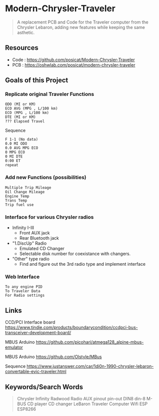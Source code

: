 # Modern-Chrysler-Traveler
>A replacement PCB and Code for the Traveler computer from the Chrysler Lebaron, adding new features while keeping the same asthetic.

## Resources
 - Code : https://github.com/posicat/Modern-Chrysler-Traveler
 - PCB : https://oshwlab.com/posicat/modern-chrysler-traveler

## Goals of this Project

### Replicate original Traveler Functions

    ODO (MI or KM)
    ECO AVG (MPG , L/100 km)
    ECO (MPG , L/100 km)
    DTE (MI or KM)
	??? Elapsed Travel
	
Sequence

    F 1-1 (No data)
    0.0 MI ODO
    0.0 AVG MPG ECO
    0 MPG ECO
    0 MI DTE
    0:00 ET
    repeat

### Add new Functions (possibilities)

    Multiple Trip Mileage
    Oil Change Mileage
    Engine Temp
    Trans Temp
    Trip fuel use
	
### Interface for various Chrysler radios

- Infinity I-III
  - Front AUX jack
  - Rear Bluetooth jack
- "1.DiscUp" Radio
  - Emulated CD Changer
  - Selectable disk number for coexistance with changers.
- "Other" type radio
  - Find and figure out the 3rd radio type and implement interface
	
### Web Interface
	To any engine PID 
	To Traveler Data
	For Radio settings
		
## Links

CCD/PCI Interface board https://www.tindie.com/products/boundarycondition/ccdpci-bus-transceiver-development-board/

MBUS Arduino https://github.com/picohari/atmega128_alpine-mbus-emulator

MBUS Arduino https://github.com/Olstyle/MBus

Sequence https://www.justanswer.com/car/1di0n-1990-chrysler-lebaron-convertable-evic-traveler.html
	

## Keywords/Search Words
> Chrysler Infinity Radwood Radio AUX pinout pin-out DIN8 din-8 M-BUS CD player CD changer LeBaron Traveler Computer Wifi ESP ESP8266 
